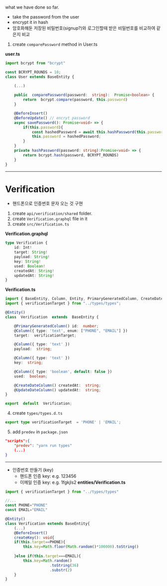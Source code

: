 what we have done so far.
- take the password from the user
- encrypt it in hash
- 암호화해둔 저장된 비밀번호(signup?)와 로그인할때 받은 비밀번호를 비교하여 같은지 비교

1. create `comparePassword` method in User.ts

**user.ts**
```typescript
import bcrypt from "bcrypt"

const BCRYPT_ROUNDS = 10;
class User extends BaseEntity {

	(...)
	
	public  comparePassword(password:  string):  Promise<boolean> {
		return  bcrypt.compare(password, this.password)
	}

	@BeforeInsert()
	@BeforeUpdate() // encryt password
	async savePassword(): Promise<void> => {
		if(this.password){
			const hashedPassword = await this.hashPassword(this.password)
			this.password = hashedPassword;
		}
	}
	private hashPassword(password: string):Promise<void> => {
		return bcrypt.hash(password, BCRYPT_ROUNDS)
	}
}
```

-------------------
# Verification
- 핸드폰으로 인증번호 문자 오는 것 구현
1. create `api/verification/shared` folder.
2. create `Verification.graphql` file in it
3. create `src/Verification.ts`

**Verification.graphql**
```typescript
type Verification {
	id: Int!
	target: String!
	payload: String!
	key: String!
	used: Boolean!
	createdAt: String!
	updatedAt: String!
}

```
**Verification.ts**
```typescript
import { BaseEntity, Column, Entity, PrimaryGeneratedColumn, CreateDateColumn, UpdateDateColumn } from  'typeorm';
import { verificationTarget } from "../types/types";

@Entity()
class  Verification  extends  BaseEntity {

	@PrimaryGeneratedColumn() id:  number;
	@Column({ type: 'text', enum: ["PHONE", "EMAIL"] })
	target:  verificationTarget;

	@Column({ type: 'text' })
	payload:  string;

	@Column({ type: 'text' })
	key:  string;

	@Column({ type: 'boolean', default: false })
	used:  boolean;

	@CreateDateColumn() createdAt:  string;
	@UpdateDateColumn() updatedAt:  string;
}

export  default  Verification;
```

4. create `types/types.d.ts`
```typescript
export type verificationTarget  = 'PHONE' | 'EMAIL';
```

5. add `predev` in `package.json`
```json
"scripts":{
	"predev": "yarn run types"
	(...)
}
```

-----------
- 인증번호 만들기 (key)
	- 핸드폰 인증 key: e.g. 123456
	- 이메일 인증 key: e.g. 1fgkjls2
**entities/Verification.ts**
```typescript
import { verificationTarget } from "../types/types"

//...
const PHONE="PHONE"
const EMAIL="EMAIL"

@Entity()
class Verification extends BaseEntity{
	(...)
	@BeforeInsert()
	createKey(): void{
	if(this.target==PHONE){
		this.key=Math.floor(Math.random()*100000).toString()
		
	}else if(this.target===EMAIL){
		this.key=Math.random()
					.toString(36)
					.substr(2)
	}
}

```
<!--stackedit_data:
eyJoaXN0b3J5IjpbMTI1Njk4MjQzMCw2NTEwMDYwODEsMTIzNT
kwMTU1LC0yMDYzMDYxNzYyLC0xNjY1ODYwMDI5LC04MzU4Mzk1
MTAsLTExNjIxMjc1MDddfQ==
-->
